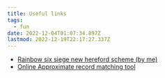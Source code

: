 ```yaml
---
title: Useful links
tags:
  - fun
date: 2022-12-04T01:07:34.897Z
lastmod: 2022-12-19T22:17:27.337Z
---
```


- [Rainbow six siege new hereford scheme (by me)](/hereford-new/hereford-new.html)
- [Online Approximate record matching tool](https://www.nexle.dk/tools/list-compare/?submitted=true)
